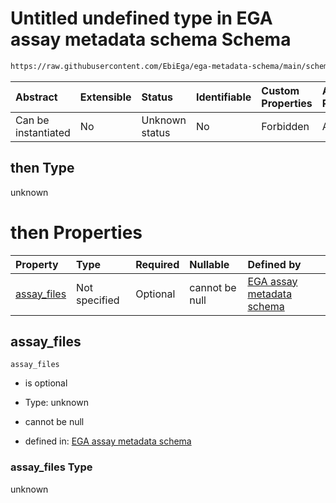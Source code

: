 # Untitled undefined type in EGA assay metadata schema Schema

```txt
https://raw.githubusercontent.com/EbiEga/ega-metadata-schema/main/schemas/EGA.assay.json#/allOf/1/then
```



| Abstract            | Extensible | Status         | Identifiable | Custom Properties | Additional Properties | Access Restrictions | Defined In                                                                 |
| :------------------ | :--------- | :------------- | :----------- | :---------------- | :-------------------- | :------------------ | :------------------------------------------------------------------------- |
| Can be instantiated | No         | Unknown status | No           | Forbidden         | Allowed               | none                | [EGA.assay.json\*](../../../schemas/EGA.assay.json "open original schema") |

## then Type

unknown

# then Properties

| Property                     | Type          | Required | Nullable       | Defined by                                                                                                                                                                                                                                        |
| :--------------------------- | :------------ | :------- | :------------- | :------------------------------------------------------------------------------------------------------------------------------------------------------------------------------------------------------------------------------------------------ |
| [assay\_files](#assay_files) | Not specified | Optional | cannot be null | [EGA assay metadata schema](ega-11-allof-allowed-filetypes-for-a-sequencing-assay-then-properties-assay_files.md "https://raw.githubusercontent.com/EbiEga/ega-metadata-schema/main/schemas/EGA.assay.json#/allOf/1/then/properties/assay_files") |

## assay\_files



`assay_files`

*   is optional

*   Type: unknown

*   cannot be null

*   defined in: [EGA assay metadata schema](ega-11-allof-allowed-filetypes-for-a-sequencing-assay-then-properties-assay_files.md "https://raw.githubusercontent.com/EbiEga/ega-metadata-schema/main/schemas/EGA.assay.json#/allOf/1/then/properties/assay_files")

### assay\_files Type

unknown
